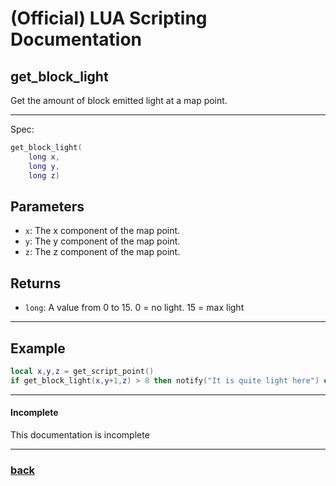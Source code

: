 
# (Official) LUA Scripting Documentation

## get_block_light

Get the amount of block emitted light at a map point.

___

Spec:

```lua
get_block_light(
	long x,
	long y,
	long z)
```

## Parameters

- `x`: The x component of the map point.
- `y`: The y component of the map point.
- `z`: The z component of the map point.

## Returns

- `long`: A value from 0 to 15. 0 = no light. 15 = max light

___

## Example

```lua
local x,y,z = get_script_point()
if get_block_light(x,y+1,z) > 8 then notify("It is quite light here") end
```

___

#### Incomplete

This documentation is incomplete

___

### [back](../getters)
